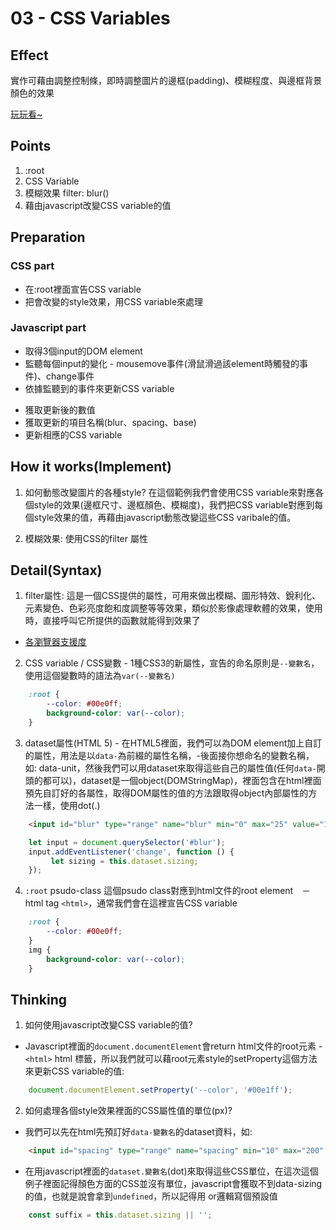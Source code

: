 # 03 - CSS Variables

## Effect
實作可藉由調整控制條，即時調整圖片的邊框(padding)、模糊程度、與邊框背景顏色的效果

[玩玩看~](https://arcobalenoi27.github.io/javascript30/03%20-%20CSS%20Variables/index-START.html)

## Points
1. :root
2. CSS Variable
3. 模糊效果 filter: blur()
4. 藉由javascript改變CSS variable的值


## Preparation
### CSS part
 - 在:root裡面宣告CSS variable
 - 把會改變的style效果，用CSS variable來處理

### Javascript part
 - 取得3個input的DOM element
 - 監聽每個input的變化 - mousemove事件(滑鼠滑過該element時觸發的事件)、change事件
 - 依據監聽到的事件來更新CSS variable
  + 獲取更新後的數值
  + 獲取更新的項目名稱(blur、spacing、base)
  + 更新相應的CSS variable

## How it works(Implement)
1. 如何動態改變圖片的各種style?  在這個範例我們會使用CSS variable來對應各個style的效果(邊框尺寸、邊框顏色、模糊度)，我們把CSS variable對應到每個style效果的值，再藉由javascript動態改變這些CSS varibale的值。

2. 模糊效果: 使用CSS的filter 屬性

  

## Detail(Syntax)
1. filter屬性: 這是一個CSS提供的屬性，可用來做出模糊、圖形特效、銳利化、元素變色、色彩亮度飽和度調整等等效果，類似於影像處理軟體的效果，使用時，直接呼叫它所提供的函數就能得到效果了
 - [各瀏覽器支援度](http://caniuse.com/#search=filter)

2. CSS variable / CSS變數 - 1種CSS3的新屬性，宣告的命名原則是`--變數名`，使用這個變數時的語法為`var(--變數名)`
```css
    :root {
        --color: #00e0ff;
        background-color: var(--color);
    }
```
3. dataset屬性(HTML 5) - 在HTML5裡面，我們可以為DOM element加上自訂的屬性，用法是以`data-`為前綴的屬性名稱，-後面接你想命名的變數名稱，如: data-unit，然後我們可以用dataset來取得這些自己的屬性值(任何`data-`開頭的都可以)，dataset是一個object(DOMStringMap)，裡面包含在html裡面預先自訂好的各屬性，取得DOM屬性的值的方法跟取得object內部屬性的方法一樣，使用dot(.)
```html
    <input id="blur" type="range" name="blur" min="0" max="25" value="10" data-sizing="px">
```
```javascript
    let input = document.querySelector('#blur');
    input.addEventListener('change', function () {
         let sizing = this.dataset.sizing;
    });
```

4. `:root` psudo-class 這個psudo class對應到html文件的root element　－　html tag `<html>`，通常我們會在這裡宣告CSS variable
```css
    :root {
        --color: #00e0ff;
    }
    img {
        background-color: var(--color);
    }
```

## Thinking
1. 如何使用javascript改變CSS variable的值?
 + Javascript裡面的`document.documentElement`會return html文件的root元素 - `<html>` html 標籤，所以我們就可以藉root元素style的setProperty這個方法來更新CSS variable的值:
```javascript
    document.documentElement.setProperty('--color', '#00e1ff');
```

2. 如何處理各個style效果裡面的CSS屬性值的單位(px)?
 + 我們可以先在html先預訂好`data-變數名`的dataset資料，如: 
```html
    <input id="spacing" type="range" name="spacing" min="10" max="200" value="10" data-sizing="px">
```
+ 在用javascript裡面的`dataset.變數名`(dot)來取得這些CSS單位，在這次這個例子裡面記得顏色方面的CSS並沒有單位，javascript會獲取不到data-sizing的值，也就是說會拿到`undefined`，所以記得用 or邏輯寫個預設值
```javascript
    const suffix = this.dataset.sizing || '';
```

